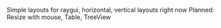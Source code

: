 Simple layouts for raygui, horizontal, vertical layouts right now
Planned: Resize with mouse, Table, TreeView
